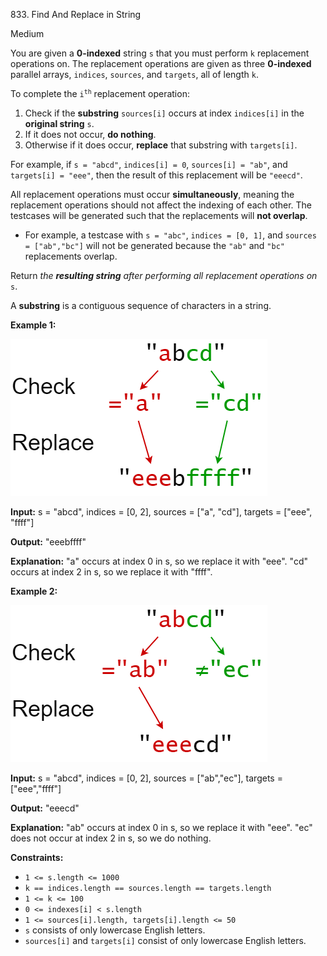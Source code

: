 833\. Find And Replace in String

Medium

You are given a **0-indexed** string `s` that you must perform `k` replacement operations on. The replacement operations are given as three **0-indexed** parallel arrays, `indices`, `sources`, and `targets`, all of length `k`.

To complete the <code>i<sup>th</sup></code> replacement operation:

1.  Check if the **substring** `sources[i]` occurs at index `indices[i]` in the **original string** `s`.
2.  If it does not occur, **do nothing**.
3.  Otherwise if it does occur, **replace** that substring with `targets[i]`.

For example, if `s = "abcd"`, `indices[i] = 0`, `sources[i] = "ab"`, and `targets[i] = "eee"`, then the result of this replacement will be `"eeecd"`.

All replacement operations must occur **simultaneously**, meaning the replacement operations should not affect the indexing of each other. The testcases will be generated such that the replacements will **not overlap**.

*   For example, a testcase with `s = "abc"`, `indices = [0, 1]`, and `sources = ["ab","bc"]` will not be generated because the `"ab"` and `"bc"` replacements overlap.

Return _the **resulting string** after performing all replacement operations on_ `s`.

A **substring** is a contiguous sequence of characters in a string.

**Example 1:**

![](833-ex1.png)

**Input:** s = "abcd", indices = [0, 2], sources = ["a", "cd"], targets = ["eee", "ffff"]

**Output:** "eeebffff"

**Explanation:** "a" occurs at index 0 in s, so we replace it with "eee". "cd" occurs at index 2 in s, so we replace it with "ffff".

**Example 2:**

![](833-ex2-1.png)

**Input:** s = "abcd", indices = [0, 2], sources = ["ab","ec"], targets = ["eee","ffff"]

**Output:** "eeecd"

**Explanation:** "ab" occurs at index 0 in s, so we replace it with "eee". "ec" does not occur at index 2 in s, so we do nothing.

**Constraints:**

*   `1 <= s.length <= 1000`
*   `k == indices.length == sources.length == targets.length`
*   `1 <= k <= 100`
*   `0 <= indexes[i] < s.length`
*   `1 <= sources[i].length, targets[i].length <= 50`
*   `s` consists of only lowercase English letters.
*   `sources[i]` and `targets[i]` consist of only lowercase English letters.